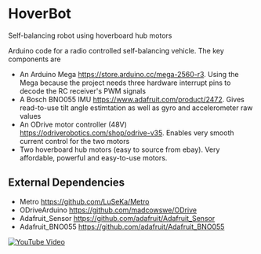 # HoverBot
Self-balancing robot using hoverboard hub motors

Arduino code for a radio controlled self-balancing vehicle.
The key components are
* An Arduino Mega https://store.arduino.cc/mega-2560-r3. Using the Mega because the project needs three hardware interrupt pins to decode the RC receiver's PWM signals
* A Bosch BNO055 IMU https://www.adafruit.com/product/2472. Gives read-to-use tilt angle estimtation as well as gyro and accelerometer raw values
* An ODrive motor controller (48V) https://odriverobotics.com/shop/odrive-v35. Enables very smooth current control for the two motors
* Two hoverboard hub motors (easy to source from ebay). Very affordable, powerful and easy-to-use motors.

## External Dependencies
* Metro https://github.com/LuSeKa/Metro
* ODriveArduino https://github.com/madcowswe/ODrive
* Adafruit_Sensor https://github.com/adafruit/Adafruit_Sensor
* Adafruit_BNO055 https://github.com/adafruit/Adafruit_BNO055


[![YouTube Video](https://img.youtube.com/vi/jp_vRK7mbwY/0.jpg)](https://www.youtube.com/watch?v=jp_vRK7mbwY)
